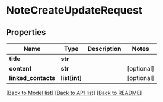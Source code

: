 # NoteCreateUpdateRequest

## Properties
Name | Type | Description | Notes
------------ | ------------- | ------------- | -------------
**title** | **str** |  | 
**content** | **str** |  | [optional] 
**linked_contacts** | **list[int]** |  | [optional] 

[[Back to Model list]](../README.md#documentation-for-models) [[Back to API list]](../README.md#documentation-for-api-endpoints) [[Back to README]](../README.md)


